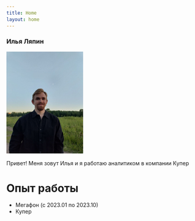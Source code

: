 ```yaml
---
title: Home
layout: home
---
```

### Илья Ляпин
<img src="5431522716512542294.jpg" width="200" />

Привет!
Меня зовут Илья и я работаю аналитиком в компании Купер


# Опыт работы

- Мегафон (с 2023.01 по 2023.10)
- Купер






